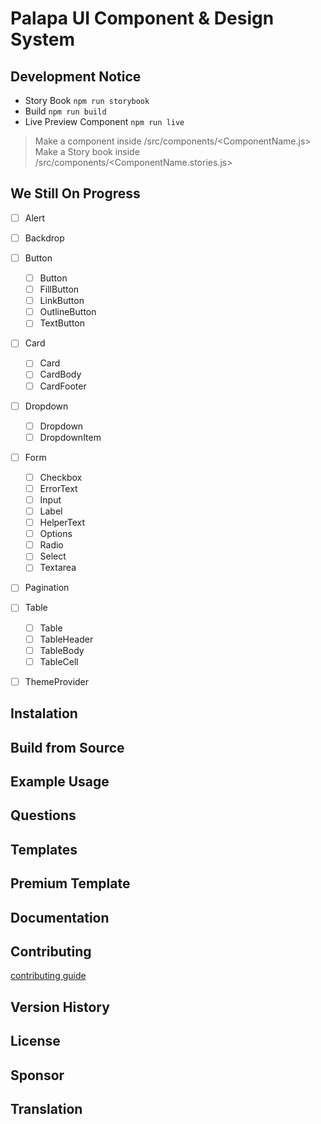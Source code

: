 # Palapa UI Component & Design System

## Development Notice

- Story Book `npm run storybook`
- Build `npm run build`
- Live Preview Component `npm run live`

> Make a component inside /src/components/<ComponentName.js>
> Make a Story book inside /src/components/<ComponentName.stories.js>

## We Still On Progress
- [ ] Alert
- [ ] Backdrop
- [ ] Button
  - [ ] Button
  - [ ] FillButton
  - [ ] LinkButton
  - [ ] OutlineButton
  - [ ] TextButton
- [ ] Card
  - [ ] Card
  - [ ] CardBody
  - [ ] CardFooter
- [ ] Dropdown
  - [ ] Dropdown
  - [ ] DropdownItem
- [ ] Form
  - [ ] Checkbox
  - [ ] ErrorText
  - [ ] Input
  - [ ] Label
  - [ ] HelperText
  - [ ] Options
  - [ ] Radio
  - [ ] Select
  - [ ] Textarea
- [ ] Pagination
- [ ] Table
  - [ ] Table
  - [ ] TableHeader
  - [ ] TableBody
  - [ ] TableCell
- [ ] ThemeProvider


## Instalation


## Build from Source


## Example Usage


## Questions


## Templates


## Premium Template


## Documentation

## Contributing
[contributing guide](/CONTRIBUTING.md)



## Version History

## License

## Sponsor

## Translation
